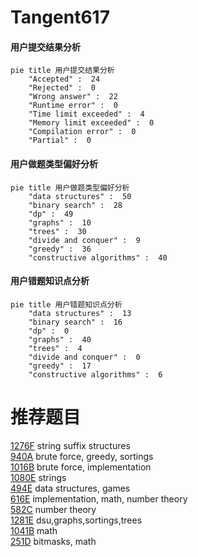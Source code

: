 # Tangent617

<!-- tabs:start -->



#### **用户提交结果分析**

```mermaid
pie title 用户提交结果分析
    "Accepted" :  24
    "Rejected" :  0
    "Wrong answer" :  22
    "Runtime error" :  0
    "Time limit exceeded" :  4
    "Memory limit exceeded" :  0
    "Compilation error" :  0
    "Partial" :  0
```

#### **用户做题类型偏好分析**

```mermaid
pie title 用户做题类型偏好分析
    "data structures" :  50
    "binary search" :  28
    "dp" :  49
    "graphs" :  10
    "trees" :  30
    "divide and conquer" :  9
    "greedy" :  36
    "constructive algorithms" :  40
```
#### **用户错题知识点分析**

```mermaid
pie title 用户错题知识点分析
    "data structures" :  13
    "binary search" :  16
    "dp" :  0
    "graphs" :  40
    "trees" :  4
    "divide and conquer" :  0
    "greedy" :  17
    "constructive algorithms" :  6
```



<!-- tabs:end -->
# 推荐题目
[1276F](https://codeforces.com/contest/1276/problem/F)		string suffix structures		  
[940A](https://codeforces.com/contest/940/problem/A)		brute force,
                        greedy,
                        sortings		  
[1016B](https://codeforces.com/contest/1016/problem/B)		brute force,
                        implementation		  
[1080E](https://codeforces.com/contest/1080/problem/E)		strings		  
[494E](https://codeforces.com/contest/494/problem/E)		data structures,
                        games		  
[616E](https://codeforces.com/contest/616/problem/E)		implementation,
                        math,
                        number theory		  
[582C](https://codeforces.com/contest/582/problem/C)		number theory		  
[1281E](https://codeforces.com/contest/1281/problem/E)		dsu,graphs,sortings,trees		  
[1041B](https://codeforces.com/contest/1041/problem/B)		math		  
[251D](https://codeforces.com/contest/251/problem/D)		bitmasks,
                        math		  
